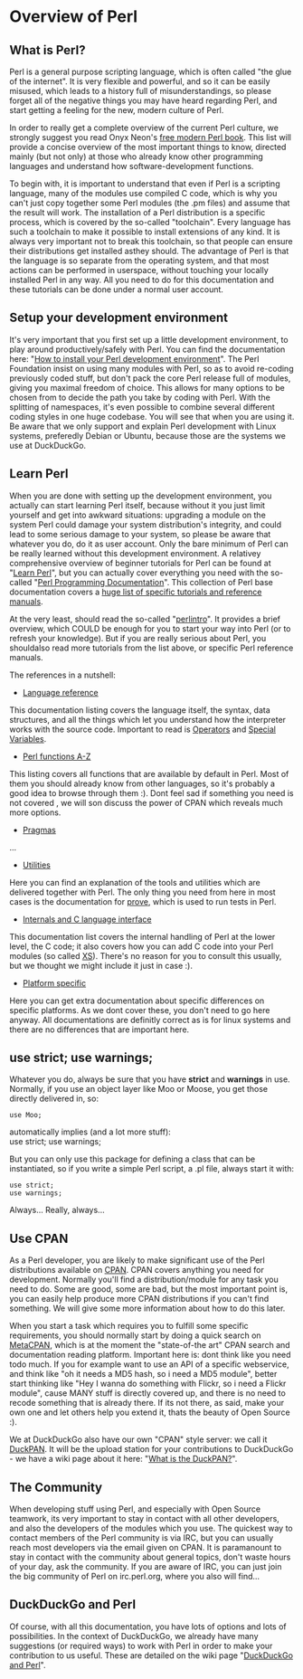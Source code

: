 # Overview of Perl

## What is Perl?

Perl is a general purpose scripting language, which is often called "the glue of the internet". It is very flexible and powerful, and so it can be easily misused, which leads to a history full of misunderstandings, so please forget all of the negative things you may have heard regarding Perl, and start getting a feeling for the new, modern culture of Perl.

In order to really get a complete overview of the current Perl culture, we strongly suggest you read Onyx Neon's [free modern Perl book](http://www.onyxneon.com/books/modern_perl/). This list will provide a concise overview of the most important things to know, directed mainly (but not only) at those who already know other programming languages and understand how software-development functions.

To begin with, it is important to understand that even if Perl is a scripting language, many of the modules use compiled C code, which is why you can't just copy together some Perl modules (the .pm files) and assume that the result will work. The installation of a Perl distribution is a specific process, which is covered by the so-called "toolchain". Every language has such a toolchain to make it possible to install extensions of any kind. It is always very important not to break this toolchain, so that people can ensure their distributions get installed asthey should. The advantage of Perl is that the language is so separate from the operating system, and that most actions can be performed in userspace, without touching your locally installed Perl in any way. All you need to do for this documentation and these tutorials can be done under a normal user account.

## Setup your development environment

It's very important that you first set up a little development environment, to play around productively/safely with Perl. You can find the documentation here: "[How to install your Perl development environment](https://github.com/duckduckgo/duckduckgo/wiki/PerlDevEnv)". The Perl Foundation insist on using many modules with Perl, so as to avoid re-coding previously coded stuff, but don't pack the core Perl release full of modules, giving you maximal freedom of choice. This allows for many options to be chosen from to decide the path you take by coding with Perl. With the splitting of namespaces, it's even possible to combine several different coding styles in one huge codebase. You will see that when you are using it. Be aware that we only support and explain Perl development with Linux systems, preferedly Debian or Ubuntu, because those are the systems we use at DuckDuckGo.

## Learn Perl

When you are done with setting up the development environment, you actually can start learning Perl itself, because without it you just limit yourself and get into awkward situations: upgrading a module on the system Perl could damage  your system distribution's integrity, and could lead to some serious damage to your system, so please be aware that whatever you do, do it as user account. Only the bare minimum of Perl can be really learned without this development environment. A relativey comprehensive overview of beginner tutorials for Perl can be found at "[Learn Perl](http://learn.perl.org)", but you can actually cover everything you need with the so-called "[Perl Programming Documentation](http://perldoc.perl.org/)". This collection of Perl base documentation covers a [huge list of specific tutorials and reference manuals](http://perldoc.perl.org/perl.html#Tutorials).

At the very least, should read the so-called "[perlintro](http://perldoc.perl.org/perlintro.html)". It provides a brief overview, which COULD be enough for you to start your way into Perl (or to refresh your knowledge). But if you are really serious about Perl, you shouldalso read more tutorials from the list above, or specific Perl reference manuals.

The references in a nutshell:

* [Language reference](http://perldoc.perl.org/index-language.html)

This documentation listing covers the language itself, the syntax, data structures, and all the things which let you understand how the interpreter works with the source code. Important to read is [Operators](http://perldoc.perl.org/perlop.html) and [Special Variables](http://perldoc.perl.org/perlvar.html).

* [Perl functions A-Z](http://perldoc.perl.org/index-functions.html)

This listing covers all functions that are available by default in Perl. Most of them you should already know from other languages, so it's probably a good idea to browse through them :). Dont feel sad if something you need is not covered , we will son discuss the power of CPAN which reveals much more options.

* [Pragmas](http://perldoc.perl.org/index-pragmas.html)

...

* [Utilities](http://perldoc.perl.org/index-utilities.html)

Here you can find an explanation of the tools and utilities which are delivered together with Perl. The only thing you need from here in most cases is the documentation for [prove](http://perldoc.perl.org/prove.html), which is used to run tests in Perl.

* [Internals and C language interface](http://perldoc.perl.org/index-internals.html)

This documentation list covers the internal handling of Perl at the lower level, the C code; it also covers how you can add C code into your Perl modules (so called [XS](http://perldoc.perl.org/perlxs.html)). There's no reason for you to consult this usually, but we thought we might include it just in case :).

* [Platform specific](http://perldoc.perl.org/index-platforms.html)

Here you can get extra documentation about specific differences on specific platforms. As we dont cover these, you don't need to go here anyway. All documentations are definitly correct as is for linux systems and there are no differences that are important here.

## use strict; use warnings;

Whatever you do, always be sure that you have **strict** and **warnings** in use. Normally, if you use an object layer like Moo or Moose, you get those directly delivered in, so:

    use Moo;
	
automatically implies (and a lot more stuff):
\
    use strict;
    use warnings;

But you can only use this package for defining a class that can be instantiated, so if you write a simple Perl script, a .pl file, always start it with:

    use strict;
    use warnings;

Always... Really, always...

## Use CPAN

As a Perl developer, you are likely to make significant use of the Perl distributions available on [CPAN](http://cpan.org/). CPAN covers anything you need for development. Normally you'll find a distribution/module for any task you need to do. Some are good, some are bad, but the most important point is, you can easily help produce more CPAN distributions if you can't find something. We will give some more information about how to do this later.

When you start a task which requires you to fulfill some specific requirements, you should normally start by doing a quick search on [MetaCPAN](https://metacpan.org/), which is at the moment the "state-of-the art" CPAN search and documentation reading platform. Important here is: dont think like you need todo much. If you for example want to use an API of a specific webservice, and think like "oh it needs a MD5 hash, so i need a MD5 module", better start thinking like "Hey I wanna do something with Flickr, so i need a Flickr module", cause MANY stuff is directly covered up, and there is no need to recode something that is already there. If its not there, as said, make your own one and let others help you extend it, thats the beauty of Open Source :).

We at DuckDuckGo also have our own "CPAN" style server: we call it [DuckPAN](http://duckpan.org). It will be the upload station for your contributions to DuckDuckGo - we have a wiki page about it here: "[What is the DuckPAN?](https://github.com/duckduckgo/duckduckgo/wiki/DuckPAN)".

## The Community

When developing stuff using Perl, and especially with Open Source teamwork, its very important to stay in contact with all other developers, and also the developers of the modules which you use. The quickest way to contact members of the Perl community is via IRC, but you can usually reach most developers via the email given on CPAN. It is paramanount to stay in contact with the community about general topics, don't waste hours of your day, ask the community. If you are aware of IRC, you can just join the big community of Perl on irc.perl.org, where you also will find...

## DuckDuckGo and Perl

Of course, with all this documentation, you have lots of options and lots of possibilities. In the context of DuckDuckGo, we already have many suggestions (or required ways) to work with Perl in order to make your contribution to us useful. These are detailed on the wiki page "[DuckDuckGo and Perl](https://github.com/duckduckgo/duckduckgo/wiki/DuckDuckGoPerl)".